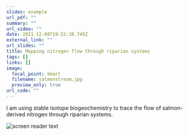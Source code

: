 ```yaml
---
slides: example
url_pdf: ""
summary: ""
url_video: ""
date: 2021-12-08T19:52:38.745Z
external_link: ""
url_slides: ""
title: Mapping nitrogen flow through riparian systems
tags: []
links: []
image:
  focal_point: Smart
  filename: salmonstream.jpg
  preview_only: true
url_code: ""
---
```

I am using stable isotope biogeochemistry to trace the flow of salmon-derived nitrogen through riparian systems.

![screen reader text](fishandfungi.jpg)
